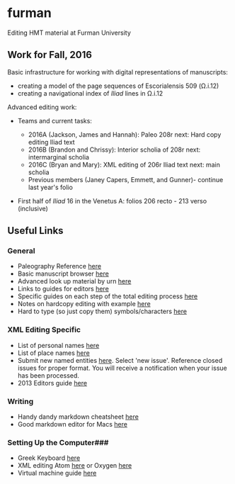 furman
======

Editing HMT material at Furman University


## Work for Fall, 2016 ##

Basic infrastructure for working with digital representations of manuscripts:

- creating a model of the page sequences of Escorialensis 509 (Ω.i.12)
- creating a navigational index of *Iliad* lines in Ω.i.12


Advanced editing work:

- Teams and current tasks:
    -   2016A (Jackson, James and Hannah): Paleo 208r next: Hard copy editing Iliad text
    -   2016B (Brandon and Chrissy): Interior scholia of 208r next: intermarginal scholia
    -   2016C (Bryan and Mary): XML editing of 206r Iliad text next: main scholia
    -   Previous members (Janey Capers, Emmett, and Gunner)- continue last year's folio


- First half of *Iliad* 16 in the Venetus A:  folios 206 recto - 213 verso (inclusive)


## Useful Links ##

### General ###
- Paleography Reference [here](http://homermultitext.github.io/hmt-docs/palguide.pdf)
- Basic manuscript browser [here](http://www.homermultitext.org/hmt-digital/)
- Advanced look up material by urn [here](http://www.homermultitext.org/hmt-digital/svcforms)
- Links to guides for editors [here](https://github.com/homermultitext/hmt-editors-guide/)
- Specific guides on each step of the total editing process [here](http://www.homermultitext.org/summer2014/totalediting.html)
- Notes on hardcopy editing with example [here](http://www.homermultitext.org/summer2014/editing/hardCopyEditing.html) 
- Hard to type (so just copy them) symbols/characters [here](http://homermultitext.github.io/hmt-docs/tips/pasteboard/)

### XML Editing Specific ###
- List of personal names [here](https://github.com/homermultitext/hmt-authlists/blob/master/data/hmtnames.csv)
- List of place names [here](https://github.com/homermultitext/hmt-authlists/blob/master/data/hmtplaces.csv)
- Submit new named entities [here](https://github.com/homermultitext/hmt-authlists/issues). Select 'new issue'. Reference closed issues for proper format. You will receive a notification when your issue has been processed.
- 2013 Editors guide [here](http://shot.holycross.edu/chssummer2013/housestyle/)

### Writing ###
- Handy dandy markdown cheatsheet [here](https://github.com/adam-p/markdown-here/wiki/Markdown-Cheatsheet)
- Good markdown editor for Macs [here](http://www.ashokgelal.com/lightpaper-for-mac/)

### Setting Up the Computer###
- Greek Keyboard [here](http://www.benjaminblonder.org/sophokeys/)
- XML editing Atom [here](https://atom.io/) or Oxygen [here](https://www.oxygenxml.com/)
- Virtual machine guide [here](http://homermultitext.github.io/hmt-docs/vm/install/) 
